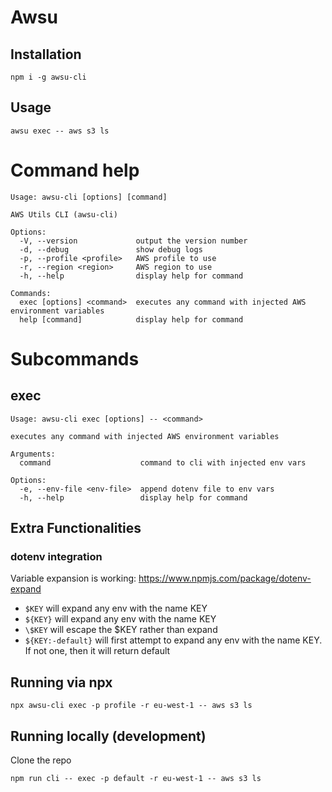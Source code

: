 # Awsu

## Installation
```shell
npm i -g awsu-cli
```
## Usage
```shell
awsu exec -- aws s3 ls
```
<!-- CAUTION: This Start doc and end doc are auto generated by genDocs.sh script. -->
<!-- START_DOC -->
# Command help
```
Usage: awsu-cli [options] [command]

AWS Utils CLI (awsu-cli)

Options:
  -V, --version             output the version number
  -d, --debug               show debug logs
  -p, --profile <profile>   AWS profile to use
  -r, --region <region>     AWS region to use
  -h, --help                display help for command

Commands:
  exec [options] <command>  executes any command with injected AWS environment variables
  help [command]            display help for command
```
# Subcommands
## exec
```
Usage: awsu-cli exec [options] -- <command>

executes any command with injected AWS environment variables

Arguments:
  command                    command to cli with injected env vars

Options:
  -e, --env-file <env-file>  append dotenv file to env vars
  -h, --help                 display help for command
```

<!-- END_DOC -->

## Extra Functionalities

### dotenv integration
Variable expansion is working: https://www.npmjs.com/package/dotenv-expand

* `$KEY` will expand any env with the name KEY
* `${KEY}` will expand any env with the name KEY
* `\$KEY` will escape the $KEY rather than expand
* `${KEY:-default}` will first attempt to expand any env with the name KEY. If not one, then it will return default

## Running via npx

```shell
npx awsu-cli exec -p profile -r eu-west-1 -- aws s3 ls
```

## Running locally (development)

Clone the repo

```shell
npm run cli -- exec -p default -r eu-west-1 -- aws s3 ls
```




